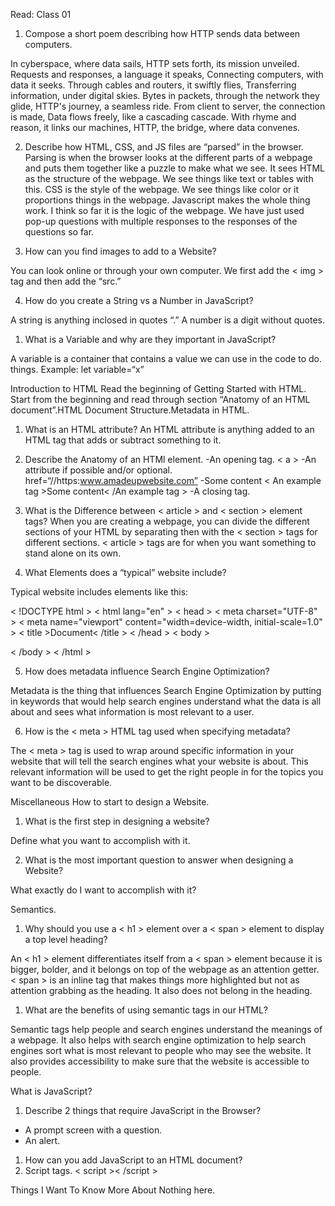 Read: Class 01

1. Compose a short poem describing how HTTP sends data between computers.

In cyberspace, where data sails,
HTTP sets forth, its mission unveiled.
Requests and responses, a language it speaks,
Connecting computers, with data it seeks.
Through cables and routers, it swiftly flies,
Transferring information, under digital skies.
Bytes in packets, through the network they glide,
HTTP's journey, a seamless ride.
From client to server, the connection is made,
Data flows freely, like a cascading cascade.
With rhyme and reason, it links our machines,
HTTP, the bridge, where data convenes.

2. Describe how HTML, CSS, and JS files are “parsed” in the browser.
Parsing is when the browser looks at the different parts of a webpage and puts them together like a puzzle to make what we see. It sees HTML as the structure of the webpage. We see things like text or tables with this. CSS is the style of the webpage. We see things like color or it proportions things in the webpage. Javascript makes the whole thing work. I think so far it is the logic of the webpage. We have just used pop-up questions with multiple responses to the responses of the questions so far.

3. How can you find images to add to a Website?

You can look online or through your own computer. We first add the < img > tag and then add the “src.”

4. How do you create a String vs a Number in JavaScript?

A string is anything inclosed in quotes “.” A number is a digit without quotes.

1. What is a Variable and why are they important in JavaScript?

A variable is a container that contains a value we can use in the code to do. things. 
Example:  let variable=“x”

Introduction to HTML
Read the beginning of Getting Started with HTML. Start from the beginning and read through section “Anatomy of an HTML document”.HTML Document Structure.Metadata in HTML.

1. What is an HTML attribute?
An HTML attribute is anything added to an HTML tag that adds or subtract something to it. 

2. Describe the Anatomy of an HTMl element.
-An opening tag.
< a >
-An attribute if possible and/or optional.
href=“//https:www.amadeupwebsite.com”
-Some content
< An example tag >Some content< /An example tag >
-A closing tag.
</a>

3. What is the Difference between < article > and < section > element tags? 
When you are creating a webpage, you can divide the different sections of your HTML by separating then with the < section > tags for different sections. < article > tags are for when you want something to stand alone on its own.

4. What Elements does a “typical” website include?

 Typical website includes elements like this:

< !DOCTYPE html >
< html lang="en" >
< head >
    < meta charset="UTF-8" >
    < meta name="viewport" content="width=device-width, initial-scale=1.0" >
    < title >Document< /title >
< /head >
< body >
    
< /body >
< /html >

5. How does metadata influence Search Engine Optimization?

Metadata is the thing that influences Search Engine Optimization by putting in keywords that would help search engines understand what the data is all about and sees what information is most relevant to a user.

6. How is the < meta > HTML tag used when specifying metadata?

The < meta > tag is used to wrap around specific information in your website that will tell the search engines what your website is about. This relevant information will be used to get the right people in for the topics you want to be discoverable.

Miscellaneous
How to start to design a Website.


1. What is the first step in designing a website?

Define what you want to accomplish with it.

2. What is the most important question to answer when designing a Website?

What exactly do I want to accomplish with it?

Semantics.
1. Why should you use a < h1 > element over a < span > element to display a top level heading?

An < h1 > element differentiates itself from a < span > element because it is bigger, bolder, and it belongs on top of the webpage as an attention getter. < span > is an inline tag that makes things more highlighted but not as attention grabbing as the heading. It also does not belong in the heading.

1. What are the benefits of using semantic tags in our HTML?

Semantic tags help people and search engines understand the meanings of a webpage. It also helps with search engine optimization to help search engines sort what is most relevant to people who may see the website. It also provides accessibility to make sure that the website is accessible to people.

What is JavaScript?
1. Describe 2 things that require JavaScript in the Browser?

* A prompt screen with a question.
* An alert.

1. How can you add JavaScript to an HTML document?
2. Script tags. < script >< /script >

Things I Want To Know More About
Nothing here.